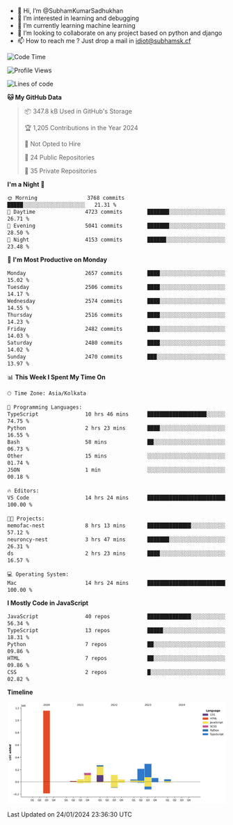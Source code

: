 - 👋 Hi, I’m @SubhamKumarSadhukhan
- 👀 I’m interested in learning and debugging
- 🌱 I’m currently learning machine learning
- 💞️ I’m looking to collaborate on any project based on python and django
- 📫 How to reach me ?
      Just drop a mail in idiot@subhamsk.cf

<!---
SubhamKumarSadhukhan/SubhamKumarSadhukhan is a ✨ special ✨ repository because its `README.md` (this file) appears on your GitHub profile.
You can click the Preview link to take a look at your changes.
--->


<!--START_SECTION:waka-->
![Code Time](http://img.shields.io/badge/Code%20Time-1%2C914%20hrs%2051%20mins-blue)

![Profile Views](http://img.shields.io/badge/Profile%20Views-0-blue)

![Lines of code](https://img.shields.io/badge/From%20Hello%20World%20I%27ve%20Written-2.4%20million%20lines%20of%20code-blue)

**🐱 My GitHub Data** 

> 📦 347.8 kB Used in GitHub's Storage 
 > 
> 🏆 1,205 Contributions in the Year 2024
 > 
> 🚫 Not Opted to Hire
 > 
> 📜 24 Public Repositories 
 > 
> 🔑 35 Private Repositories 
 > 
**I'm a Night 🦉** 

```text
🌞 Morning                3768 commits        █████░░░░░░░░░░░░░░░░░░░░   21.31 % 
🌆 Daytime                4723 commits        ███████░░░░░░░░░░░░░░░░░░   26.71 % 
🌃 Evening                5041 commits        ███████░░░░░░░░░░░░░░░░░░   28.50 % 
🌙 Night                  4153 commits        ██████░░░░░░░░░░░░░░░░░░░   23.48 % 
```
📅 **I'm Most Productive on Monday** 

```text
Monday                   2657 commits        ████░░░░░░░░░░░░░░░░░░░░░   15.02 % 
Tuesday                  2506 commits        ████░░░░░░░░░░░░░░░░░░░░░   14.17 % 
Wednesday                2574 commits        ████░░░░░░░░░░░░░░░░░░░░░   14.55 % 
Thursday                 2516 commits        ████░░░░░░░░░░░░░░░░░░░░░   14.23 % 
Friday                   2482 commits        ████░░░░░░░░░░░░░░░░░░░░░   14.03 % 
Saturday                 2480 commits        ████░░░░░░░░░░░░░░░░░░░░░   14.02 % 
Sunday                   2470 commits        ███░░░░░░░░░░░░░░░░░░░░░░   13.97 % 
```


📊 **This Week I Spent My Time On** 

```text
🕑︎ Time Zone: Asia/Kolkata

💬 Programming Languages: 
TypeScript               10 hrs 46 mins      ███████████████████░░░░░░   74.75 % 
Python                   2 hrs 23 mins       ████░░░░░░░░░░░░░░░░░░░░░   16.55 % 
Bash                     58 mins             ██░░░░░░░░░░░░░░░░░░░░░░░   06.73 % 
Other                    15 mins             ░░░░░░░░░░░░░░░░░░░░░░░░░   01.74 % 
JSON                     1 min               ░░░░░░░░░░░░░░░░░░░░░░░░░   00.18 % 

🔥 Editors: 
VS Code                  14 hrs 24 mins      █████████████████████████   100.00 % 

🐱‍💻 Projects: 
memofac-nest             8 hrs 13 mins       ██████████████░░░░░░░░░░░   57.12 % 
neuroncy-nest            3 hrs 47 mins       ███████░░░░░░░░░░░░░░░░░░   26.31 % 
ds                       2 hrs 23 mins       ████░░░░░░░░░░░░░░░░░░░░░   16.57 % 

💻 Operating System: 
Mac                      14 hrs 24 mins      █████████████████████████   100.00 % 
```

**I Mostly Code in JavaScript** 

```text
JavaScript               40 repos            ██████████████░░░░░░░░░░░   56.34 % 
TypeScript               13 repos            █████░░░░░░░░░░░░░░░░░░░░   18.31 % 
Python                   7 repos             ██░░░░░░░░░░░░░░░░░░░░░░░   09.86 % 
HTML                     7 repos             ██░░░░░░░░░░░░░░░░░░░░░░░   09.86 % 
CSS                      2 repos             █░░░░░░░░░░░░░░░░░░░░░░░░   02.82 % 
```



**Timeline**

![Lines of Code chart](https://raw.githubusercontent.com/SubhamKumarSadhukhan/SubhamKumarSadhukhan/main/assets/bar_graph.png)


 Last Updated on 24/01/2024 23:36:30 UTC
<!--END_SECTION:waka-->
